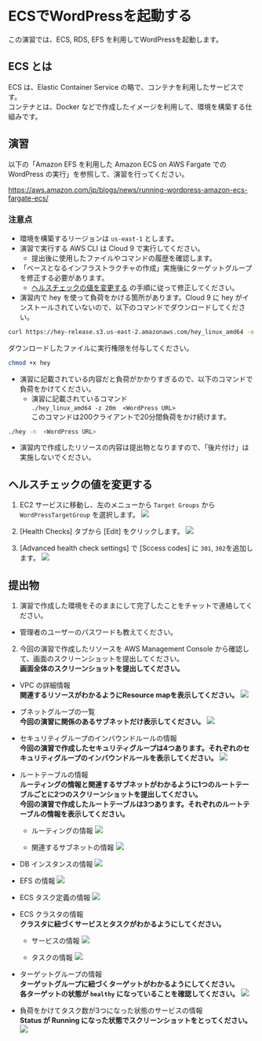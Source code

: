 # ECSでWordPressを起動する
この演習では、ECS, RDS, EFS を利用してWordPressを起動します。

## ECS とは
ECS は、Elastic Container Service の略で、コンテナを利用したサービスです。  
コンテナとは、Docker などで作成したイメージを利用して、環境を構築する仕組みです。

## 演習
以下の「Amazon EFS を利用した Amazon ECS on AWS Fargate での WordPress の実行」を参照して、演習を行ってください。

https://aws.amazon.com/jp/blogs/news/running-wordpress-amazon-ecs-fargate-ecs/

### 注意点
* 環境を構築するリージョンは `us-east-1` とします。
* 演習で実行する AWS CLI は Cloud 9 で実行してください。
  * 提出後に使用したファイルやコマンドの履歴を確認します。
* 「ベースとなるインフラストラクチャの作成」実施後にターゲットグループを修正する必要があります。
  * [ヘルスチェックの値を変更する](#ヘルスチェックの値を変更する) の手順に従って修正してください。
* 演習内で hey を使って負荷をかける箇所があります。Cloud 9 に hey がインストールされていないので、以下のコマンドでダウンロードしてください。

```bash
curl https://hey-release.s3.us-east-2.amazonaws.com/hey_linux_amd64 -o hey
```

ダウンロードしたファイルに実行権限を付与してください。
```bash
chmod +x hey
```
* 演習に記載されている内容だと負荷がかかりすぎるので、以下のコマンドで負荷をかけてください。
  * 演習に記載されているコマンド  
    `./hey_linux_amd64 -z 20m  <WordPress URL>`  
    このコマンドは200クライアントで20分間負荷をかけ続けます。  

```bash
./hey -n  <WordPress URL>
```
* 演習内で作成したリソースの内容は提出物となりますので、「後片付け」は実施しないでください。

## ヘルスチェックの値を変更する
1. EC2 サービスに移動し、左のメニューから `Target Groups` から `WordPressTargetGroup` を選択します。
![](./17/img/tg_add_sc1.png)

2. [Health Checks] タブから [Edit] をクリックします。
![](./17/img/tg_add_sc2.png)

3. [Advanced health check settings] で [Sccess codes] に `301`, `302`を追加します。
![](./17/img/tg_add_sc3.png)

## 提出物
1. 演習で作成した環境をそのままにして完了したことをチャットで連絡してください。  
  * 管理者のユーザーのパスワードも教えてください。
2. 今回の演習で作成したリソースを AWS Management Console から確認して、画面のスクリーンショットを提出してください。  
__画面全体のスクリーンショットを提出してください。__

  * VPC の詳細情報  
  __関連するリソースがわかるようにResource mapを表示してください。__
  ![](./17/img/vpc.png)

  * ブネットグループの一覧  
  __今回の演習に関係のあるサブネットだけ表示してください。__
  ![](./17/img/subnets.png)

  * セキュリティグループのインバウンドルールの情報  
  __今回の演習で作成したセキュリティグループは4つあります。それぞれのセキュリティグループのインバウンドルールを表示してください。__
  ![](./17/img/sg.png) 

  * ルートテーブルの情報  
  __ルーティングの情報と関連するサブネットがわかるように1つのルートテーブルごとに2つのスクリーンショットを提出してください。__  
  __今回の演習で作成したルートテーブルは3つあります。それぞれのルートテーブルの情報を表示してください。__
    * ルーティングの情報
    ![](./17/img/route1.png)

    * 関連するサブネットの情報
    ![](./17/img/route2.png)
  
* DB インスタンスの情報
![](./17/img/db.png)

* EFS の情報
![](./17/img/efs.png)

* ECS タスク定義の情報
![](./17/img/ecs_taskdef.png)

* ECS クラスタの情報  
__クラスタに紐づくサービスとタスクがわかるようにしてください。__
  * サービスの情報
  ![](./17/img/ecs_service.png)

  * タスクの情報
  ![](./17/img/ecs_task.png)

* ターゲットグループの情報  
__ターゲットグループに紐づくターゲットがわかるようにしてください。__  
__各ターゲットの状態が `healthy` になっていることを確認してください。__
![](./17/img/tg.png)

* 負荷をかけてタスク数が3つになった状態のサービスの情報  
__Status が Running になった状態でスクリーンショットをとってください。__
![](./17/img/ecs_service2.png)
